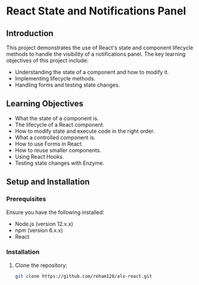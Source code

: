 # React State and Notifications Panel

## Introduction

This project demonstrates the use of React's state and component lifecycle methods to handle the visibility of a notifications panel. The key learning objectives of this project include:
- Understanding the state of a component and how to modify it.
- Implementing lifecycle methods.
- Handling forms and testing state changes.

## Learning Objectives

- What the state of a component is.
- The lifecycle of a React component.
- How to modify state and execute code in the right order.
- What a controlled component is.
- How to use Forms in React.
- How to reuse smaller components.
- Using React Hooks.
- Testing state changes with Enzyme.

## Setup and Installation

### Prerequisites

Ensure you have the following installed:
- Node.js (version 12.x.x)
- npm (version 6.x.x)
- React

### Installation

1. Clone the repository:
   ```bash
   git clone https://github.com/reham128/alx-react.git
